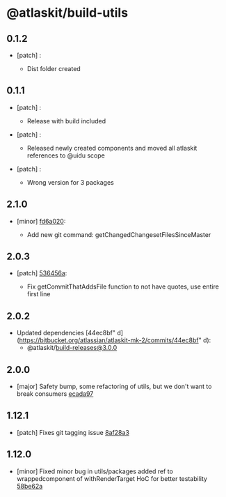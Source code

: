 # @atlaskit/build-utils

## 0.1.2
- [patch] :

  - Dist folder created

## 0.1.1
- [patch] :

  - Release with build included
- [patch] :

  - Released newly created components and moved all atlaskit references to @uidu scope
- [patch] :

  - Wrong version for 3 packages

## 2.1.0
- [minor] [fd6a020](https://bitbucket.org/atlassian/atlaskit-mk-2/commits/fd6a020):

  - Add new git command: getChangedChangesetFilesSinceMaster

## 2.0.3
- [patch] [536456a](https://bitbucket.org/atlassian/atlaskit-mk-2/commits/536456a):

  - Fix getCommitThatAddsFile function to not have quotes, use entire first line

## 2.0.2
- Updated dependencies [44ec8bf"
d](https://bitbucket.org/atlassian/atlaskit-mk-2/commits/44ec8bf"
d):
  - @atlaskit/build-releases@3.0.0

## 2.0.0

* [major] Safety bump, some refactoring of utils, but we don't want to break consumers [ecada97](https://bitbucket.org/atlassian/atlaskit-mk-2/commits/ecada97)

## 1.12.1

* [patch] Fixes git tagging issue [8af28a3](https://bitbucket.org/atlassian/atlaskit-mk-2/commits/8af28a3)

## 1.12.0

* [minor] Fixed minor bug in utils/packages added ref to wrappedcomponent of withRenderTarget HoC for better testability [58be62a](https://bitbucket.org/atlassian/atlaskit-mk-2/commits/58be62a)
